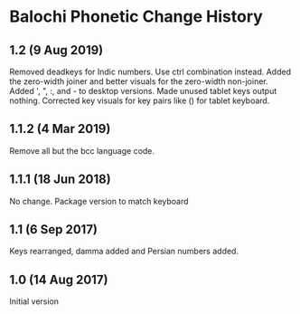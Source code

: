 Balochi Phonetic Change History
===============================
1.2 (9 Aug 2019)
----------------
Removed deadkeys for Indic numbers. Use ctrl combination instead. Added the 
zero-width joiner and better visuals for the zero-width non-joiner. Added
', ", :, and - to desktop versions. Made unused tablet keys output nothing.
Corrected key visuals for key pairs like () for tablet keyboard.

1.1.2 (4 Mar 2019)
-----------------
Remove all but the bcc language code.

1.1.1 (18 Jun 2018)
-----------------
No change. Package version to match keyboard

1.1 (6 Sep 2017)
-----------------
Keys rearranged, damma added and Persian numbers added.

1.0 (14 Aug 2017)
-----------------
Initial version

